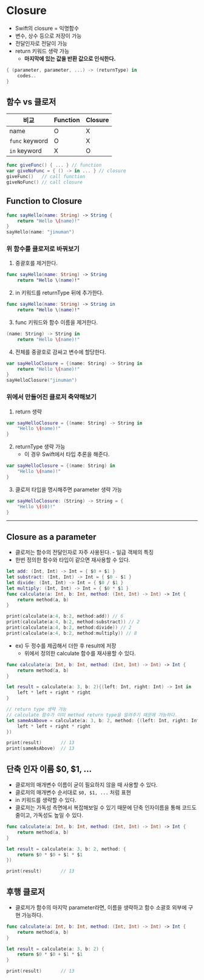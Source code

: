 # Closure

- Swift의 closure = 익명함수
- 변수, 상수 등으로 저장이 가능
- 전달인자로 전달이 가능
- return 키워드 생략 가능 
  - **마지막에 있는 값을 반환 값으로 인식한다.**
```Swift
{ (parameter, parameter, ...) -> (returnType) in 
    codes..
}
```
함수 vs 클로저
--
| 비교 | Function | Closure |
| ---- | ---- | ---- |
| name | O | X |  
| `func` keyword | O | X | 
| `in` keyword | X | O |

```Swift
func giveFunc() { ... } // function
var giveNoFunc = { () -> in ... } // closure
giveFunc()   // call function
giveNoFunc() // call closure
```
Function to Closure
--

```Swift
func sayHello(name: String) -> String {
    return "Hello \(name)!"
}
sayHello(name: "jinuman")
```
### 위 함수를 클로저로 바꿔보기

1. 중괄호를 제거한다.
```Swift
func sayHello(name: String) -> String
    return "Hello \(name)!"
```
2. in 키워드를 returnType 뒤에 추가한다.
```Swift
func sayHello(name: String) -> String in
    return "Hello \(name)!"
```
3. func 키워드와 함수 이름을 제거한다.
```Swift
(name: String) -> String in
    return "Hello \(name)!"
```
4. 전체를 중괄호로 감싸고 변수에 할당한다.
```Swift
var sayHelloClosure = {(name: String) -> String in
    return "Hello \(name)!"
}
sayHelloClosure("jinuman")
```
### 위에서 만들어진 클로저 축약해보기

1. return 생략
```Swift
var sayHelloClosure = {(name: String) -> String in
    "Hello \(name)!"
}
```
2. returnType 생략 가능
   - 이 경우 Swift에서 타입 추론을 해준다. 
```Swift
var sayHelloClosure = {(name: String) in
    "Hello \(name)!"
}
```
3. 클로저 타입을 명시해주면 parameter 생략 가능
```Swift
var sayHelloClosure: (String) -> String = {
    "Hello \($0)!"
}
```
* * * 
Closure as a parameter
--
- 클로저는 함수의 전달인자로 자주 사용된다. - 일급 객체의 특징
- 한번 정의한 함수와 타입이 같으면 재사용할 수 있다.
```Swift
let add: (Int, Int) -> Int = { $0 + $1 }
let substract: (Int, Int) -> Int = { $0 - $1 }
let divide: (Int, Int) -> Int = { $0 / $1 }
let multiply: (Int, Int) -> Int = { $0 * $1 }
func calculate(a: Int, b: Int, method: (Int, Int) -> Int) -> Int {
    return method(a, b)
}

print(calculate(a:4, b:2, method:add)) // 6
print(calculate(a:4, b:2, method:substract)) // 2
print(calculate(a:4, b:2, method:divide)) // 2
print(calculate(a:4, b:2, method:multiply)) // 8
```
- ex) 두 정수를 제곱해서 더한 후 result에 저장
  - 위에서 정의한 calculate 함수를 재사용할 수 있다.
```Swift
func calculate(a: Int, b: Int, method: (Int, Int) -> Int) -> Int {
    return method(a, b)
}

let result = calculate(a: 3, b: 2){(left: Int, right: Int) -> Int in
    left * left + right * right
}

// return type 생략 가능
// calculate 함수가 이미 method return type을 알려주기 때문에 가능하다.
let sameAsAbove = calculate(a: 3, b: 2, method: {(left: Int, right: Int) in
    left * left + right * right
})

print(result)       // 13
print(sameAsAbove)  // 13
```

단축 인자 이름 $0, $1, ...
--
- 클로저의 매개변수 이름이 굳이 필요하지 않을 때 사용할 수 있다.
- 클로저의 매개변수 순서대로 `$0, $1, ...` 처럼 표현
- in 키워드를 생략할 수 있다.
- 클로저는 가독성 측면에서 복잡해보일 수 있기 때문에 단축 인자이름을 통해 코드도 줄이고, 가독성도 높일 수 있다.

```Swift
func calculate(a: Int, b: Int, method: (Int, Int) -> Int) -> Int {
    return method(a, b)
}

let result = calculate(a: 3, b: 2, method: {
    return $0 * $0 + $1 * $1
})

print(result)       // 13
```

후행 클로저
--
- 클로저가 함수의 마지막 parameter라면, 이름을 생략하고 함수 소괄호 외부에 구현 가능하다. 

```Swift
func calculate(a: Int, b: Int, method: (Int, Int) -> Int) -> Int {
    return method(a, b)
}

let result = calculate(a: 3, b: 2) {
    return $0 * $0 + $1 * $1
}

print(result)       // 13
```
